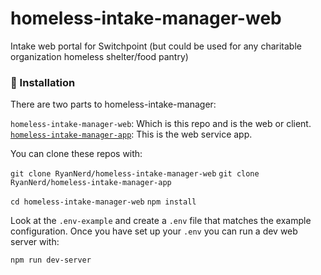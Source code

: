 # homeless-intake-manager-web
Intake web portal for Switchpoint (but could be used for any charitable organization homeless shelter/food pantry)

### 💾 Installation
There are two parts to homeless-intake-manager:

`homeless-intake-manager-web`: Which is this repo and is the web or client.
[`homeless-intake-manager-app`](https://github.com/RyanNerd/homeless-intake-manager-app): This is the web service app.

You can clone these repos with:

`git clone RyanNerd/homeless-intake-manager-web`
`git clone RyanNerd/homeless-intake-manager-app`

`cd homeless-intake-manager-web`
`npm install`

Look at the `.env-example` and create a `.env` file that matches the example configuration.
Once you have set up your `.env` you can run a dev web server with:

`npm run dev-server`